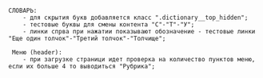     СЛОВАРЬ:
        - для скрытия букв добавляется класс ".dictionary__top_hidden";
        - тестовые буквы для смены контента "С"-"Т"-"У";
        - линки спрва при нажатии показывают обозначение - тестовые линки "Еще один толчок"-"Третий толчок"-"Толчище"; 
        
     Меню (header):
        - при загрузке страници идет проверка на количество пунктов меню, если их больше 4 то выводиться "Рубрика";